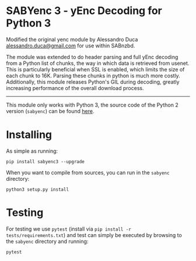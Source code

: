 SABYenc 3 - yEnc Decoding for Python 3
===============================

Modified the original yenc module by Alessandro Duca <alessandro.duca@gmail.com>
for use within SABnzbd.

The module was extended to do header parsing and full yEnc decoding from a Python
list of chunks, the way in which data is retrieved from usenet.
This is particularly beneficial when SSL is enabled, which limits the size of each chunk to 16K. Parsing these chunks in python is much more costly.
Additionally, this module releases Python's GIL during decoding, greatly increasing performance of the overall download process.

---

This module only works with Python 3, the source code of the Python 2 version (`sabyenc`) can be found [here](https://github.com/sabnzbd/sabyenc/tree/sabyenc-python2).

Installing
===============================
As simple as running:
```
pip install sabyenc3 --upgrade
```
When you want to compile from sources, you can run in the `sabyenc` directory:
```
python3 setup.py install
```

Testing
===============================
For testing we use `pytest` (install via `pip install -r tests/requirements.txt`) and test can simply be executed by browsing to the `sabyenc` directory and running:
```
pytest
```
